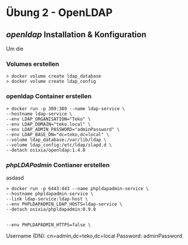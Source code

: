 # Übung 2 - OpenLDAP 


## *openldap* Installation & Konfiguration
Um die 

### Volumes erstellen
    > docker volume create ldap_database
    > docker volume create ldap_config


### openldap Container erstellen

    > docker run -p 389:389 --name ldap-service \
    --hostname ldap-service \
    --env LDAP_ORGANISATION="Teko" \
    --env LDAP_DOMAIN="teko.local" \
    --env LDAP_ADMIN_PASSWORD="adminPassword" \
    --env LDAP_BASE_DN="dc=teko,dc=local" \
    --volume ldap_database:/var/lib/ldap \
    --volume ldap_config:/etc/ldap/slapd.d \
    --detach osixia/openldap:1.4.0


### *phpLDAPadmin* Contianer erstellen
asdasd

    > docker run -p 6443:443 --name phpldapadmin-service \
    --hostname phpldapadmin-service \
    --link ldap-service:ldap-host \
    --env PHPLDAPADMIN_LDAP_HOSTS=ldap-service \
    --detach osixia/phpldapadmin:0.9.0


    --env PHPLDAPADMIN_HTTPS=false \




Username (DN): cn=admin,dc=teko,dc=local
Password: adminPassword